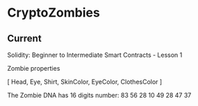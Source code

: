 # CryptoZombies

## Current

Solidity: Beginner to Intermediate Smart Contracts - Lesson 1

Zombie properties

[ Head, Eye, Shirt, SkinColor, EyeColor, ClothesColor ]

The Zombie DNA has 16 digits number: 83 56 28 10 49 28 47 37
